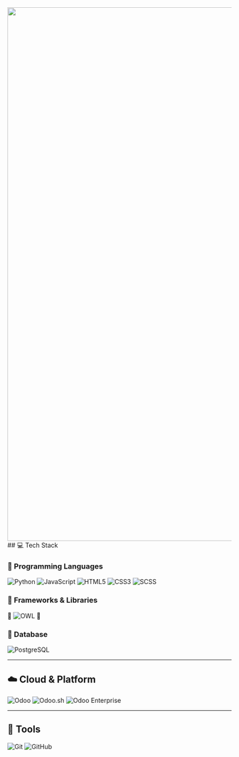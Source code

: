 <a href="#" target="_blank">
  <img src="svg/TruongNgocSon.svg" width="1200"/>
</a>
## 💻 Tech Stack

### 🧠 Programming Languages
![Python](https://img.shields.io/badge/python-3670A0?style=for-the-badge&logo=python&logoColor=ffdd54)
![JavaScript](https://img.shields.io/badge/javascript-%23323330.svg?style=for-the-badge&logo=javascript&logoColor=%23F7DF1E)
![HTML5](https://img.shields.io/badge/html5-%23E34F26.svg?style=for-the-badge&logo=html5&logoColor=white)
![CSS3](https://img.shields.io/badge/css3-%231572B6.svg?style=for-the-badge&logo=css3&logoColor=white)
![SCSS](https://img.shields.io/badge/scss-%23CD6799.svg?style=for-the-badge&logo=sass&logoColor=white)

### 🧱 Frameworks & Libraries
🦉 ![OWL](https://img.shields.io/badge/Owl%20Framework-%23FF6F00.svg?style=for-the-badge&logo=javascript&logoColor=white) 🦉

### 💾 Database
![PostgreSQL](https://img.shields.io/badge/postgresql-%23316192.svg?style=for-the-badge&logo=postgresql&logoColor=white)

---

## ☁️ Cloud & Platform

![Odoo](https://img.shields.io/badge/Odoo-875A7B.svg?style=for-the-badge&logo=odoo&logoColor=white)
![Odoo.sh](https://img.shields.io/badge/Odoo.sh-333333.svg?style=for-the-badge&logo=odoo&logoColor=white)
![Odoo Enterprise](https://img.shields.io/badge/Odoo-Enterprise-%23875A7B.svg?style=for-the-badge&logo=odoo&logoColor=white)

---

## 🔧 Tools

![Git](https://img.shields.io/badge/git-%23F05033.svg?style=for-the-badge&logo=git&logoColor=white)
![GitHub](https://img.shields.io/badge/github-%23121011.svg?style=for-t)
